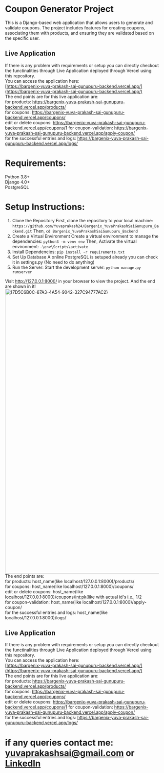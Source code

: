 # Coupon Generator Project
This is a Django-based web application that allows users to generate and validate coupons. The project includes features for creating coupons, associating them with products, and ensuring they are validated based on the specific user.

## Live Application
If there is any problem with requirements or setup you can directly checkout the functinalities through Live Application deployed through Vercel using this repository.<br>
You can access the application here:  <br>
[https://bargenix-yuva-prakash-sai-gunupuru-backend.vercel.app/](https://bargenix-yuva-prakash-sai-gunupuru-backend.vercel.app/) <br>
The end points are for this live application are: <br>
for products: https://bargenix-yuva-prakash-sai-gunupuru-backend.vercel.app/products/ <br>
for coupons: https://bargenix-yuva-prakash-sai-gunupuru-backend.vercel.app/coupons/ <br>
edit or delete coupons: https://bargenix-yuva-prakash-sai-gunupuru-backend.vercel.app/coupons/1
for coupon-validation: https://bargenix-yuva-prakash-sai-gunupuru-backend.vercel.app/apply-coupon/ <br>
for the successful entries and logs: https://bargenix-yuva-prakash-sai-gunupuru-backend.vercel.app/logs/ <br>


# Requirements:
Python 3.8+ <br>
Django 4.0+ <br>
PostgreSQL <br>
# Setup Instructions:
1. Clone the Repository
First, clone the repository to your local machine:
```https://github.com/Yuvaprakash24/Bargenix_YuvaPrakashSaiGunupuru_Backend.git```
Then,
```cd Bargenix_YuvaPrakashSaiGunupuru_Backend```
2. Create a Virtual Environment
Create a virtual environment to manage the dependencies:
```python3 -m venv env```
Then, Activate the virtual environment:
```.\env\Scripts\activate```
4. Install Dependencies:
```pip install -r requirements.txt```
5. Set Up Database
A online PostgreSQL is setuped already you can check it in settings.py (No need to do anything)
7. Run the Server:
Start the development server:
```python manage.py runserver```

Visit http://127.0.0.1:8000/ in your browser to view the project. And the end are shown in it!<br>
<img width="930" alt="{7D5C6B0C-87A3-4A54-9042-327C94777AC2}" src="https://github.com/user-attachments/assets/fc3765fb-da72-49c4-83d1-70f5213d0101" />
<br>
The end points are: <br>
for products: host_name(like localhost/127.0.0.1:8000)/products/ <br>
for coupons: host_name(like localhost/127.0.0.1:8000)/coupons/ <br>
edit or delete coupons: host_name(like localhost/127.0.0.1:8000)/coupons/<int:pk>(like with actual id's i.e., 1/2<br>
for coupon-validation: host_name(like localhost/127.0.0.1:8000)/apply-coupon/ <br>
for the successful entries and logs: host_name(like localhost/127.0.0.1:8000)/logs/ <br>


## Live Application
If there is any problem with requirements or setup you can directly checkout the functinalities through Live Application deployed through Vercel using this repository.<br>
You can access the application here:  <br>
[https://bargenix-yuva-prakash-sai-gunupuru-backend.vercel.app/](https://bargenix-yuva-prakash-sai-gunupuru-backend.vercel.app/) <br>
The end points are for this live application are: <br>
for products: https://bargenix-yuva-prakash-sai-gunupuru-backend.vercel.app/products/ <br>
for coupons: https://bargenix-yuva-prakash-sai-gunupuru-backend.vercel.app/coupons/ <br>
edit or delete coupons: https://bargenix-yuva-prakash-sai-gunupuru-backend.vercel.app/coupons/1
for coupon-validation: https://bargenix-yuva-prakash-sai-gunupuru-backend.vercel.app/apply-coupon/ <br>
for the successful entries and logs: https://bargenix-yuva-prakash-sai-gunupuru-backend.vercel.app/logs/ <br>

# if any queries contact me: yuvaprakashsai@gmail.com or [LinkedIn](https://www.linkedin.com/in/yuvaprakashsai-gunupuru)
